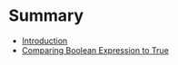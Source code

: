 # Summary

- [Introduction](./index.md)
- [Comparing Boolean Expression to True](./compare-boolean-to-true.md)
